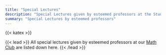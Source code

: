 ```yaml
---
title: "Special Lectures"
description: "Special Lectures given by esteemed professors at the Students' Math Club at Indian Statistical Institute, Bangalore."
summary: "Special Lectures by esteemed professors"
---
```


{{< katex >}}

{{< lead >}}
All special lectures given by esteemed professors at our [Math Club](/) are listed down here.
{{< /lead >}}
